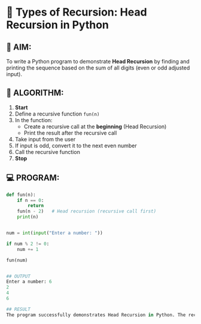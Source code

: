 # 🔁 Types of Recursion: Head Recursion in Python

## 🎯 AIM:
To write a Python program to demonstrate **Head Recursion** by finding and printing the sequence based on the sum of all digits (even or odd adjusted input).

## 🧠 ALGORITHM:

1. **Start**
2. Define a recursive function `fun(n)`
3. In the function:
   - Create a recursive call at the **beginning** (Head Recursion)
   - Print the result after the recursive call
4. Take input from the user
5. If input is odd, convert it to the next even number
6. Call the recursive function
7. **Stop**

## 💻 PROGRAM:
```python
def fun(n):
    if n == 0:
        return
    fun(n - 2)   # Head recursion (recursive call first)
    print(n)


num = int(input("Enter a number: "))

if num % 2 != 0:
    num += 1

fun(num)


## OUTPUT
Enter a number: 6
2
4
6

## RESULT
The program successfully demonstrates Head Recursion in Python. The recursive call is made at the beginning, and results are printed during the backtracking phase, generating a sequence of even numbers.
